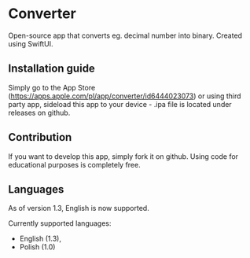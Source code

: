 #  Converter

Open-source app that converts eg. decimal number into binary.
Created using SwiftUI.

## Installation guide

Simply go to the App Store (https://apps.apple.com/pl/app/converter/id6444023073) or using third party app, sideload this app to your device - .ipa file is located under releases on github.

## Contribution

If you want to develop this app, simply fork it on github. Using code for educational purposes is completely free.

## Languages

As of version 1.3, English is now supported.

Currently supported languages:
- English (1.3),
- Polish (1.0)

